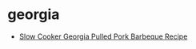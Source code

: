 # georgia

 * [Slow Cooker Georgia Pulled Pork Barbeque Recipe](index/s/slow-cooker-georgia-pulled-pork-barbeque-recipe.json)
